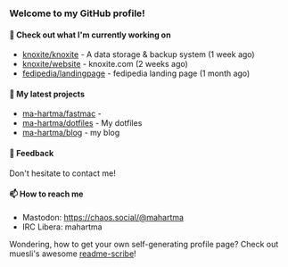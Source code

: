 ### Welcome to my GitHub profile!

#### 🔭 Check out what I'm currently working on

- [knoxite/knoxite](https://github.com/knoxite/knoxite) - A data storage &amp; backup system (1 week ago)
- [knoxite/website](https://github.com/knoxite/website) - knoxite.com (2 weeks ago)
- [fedipedia/landingpage](https://github.com/fedipedia/landingpage) - fedipedia landing page (1 month ago)

#### 🌱 My latest projects

- [ma-hartma/fastmac](https://github.com/ma-hartma/fastmac) - 
- [ma-hartma/dotfiles](https://github.com/ma-hartma/dotfiles) - My dotfiles
- [ma-hartma/blog](https://github.com/ma-hartma/blog) - my blog

#### 💬 Feedback

Don't hesitate to contact me!

#### 📫 How to reach me

- Mastodon: https://chaos.social/@mahartma
- IRC Libera: mahartma

Wondering, how to get your own self-generating profile page? 
Check out muesli's awesome [readme-scribe](https://github.com/muesli/readme-scribe)!
